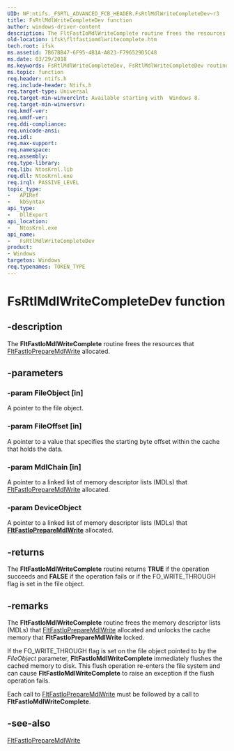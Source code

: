 ```yaml
---
UID: NF:ntifs._FSRTL_ADVANCED_FCB_HEADER.FsRtlMdlWriteCompleteDev~r3
title: FsRtlMdlWriteCompleteDev function
author: windows-driver-content
description: The FltFastIoMdlWriteComplete routine frees the resources that FltFastIoPrepareMdlWrite allocated.
old-location: ifsk\fltfastiomdlwritecomplete.htm
tech.root: ifsk
ms.assetid: 7B67BB47-6F95-4B1A-A823-F796529D5C48
ms.date: 03/29/2018
ms.keywords: FsRtlMdlWriteCompleteDev, FsRtlMdlWriteCompleteDev routine [Installable File System Drivers], fltkernel/FsRtlMdlWriteCompleteDev, ifsk.fltfastiomdlwritecomplete
ms.topic: function
req.header: ntifs.h
req.include-header: Ntifs.h
req.target-type: Universal
req.target-min-winverclnt: Available starting with  Windows 8.
req.target-min-winversvr:
req.kmdf-ver:
req.umdf-ver:
req.ddi-compliance:
req.unicode-ansi:
req.idl:
req.max-support:
req.namespace:
req.assembly:
req.type-library:
req.lib: NtosKrnl.lib
req.dll: NtosKrnl.exe
req.irql: PASSIVE_LEVEL
topic_type:
-	APIRef
-	kbSyntax
api_type:
-	DllExport
api_location:
-	NtosKrnl.exe
api_name:
-	FsRtlMdlWriteCompleteDev
product:
- Windows
targetos: Windows
req.typenames: TOKEN_TYPE
---
```


# FsRtlMdlWriteCompleteDev function


## -description


The <b>FltFastIoMdlWriteComplete</b> routine frees the resources that <a href="https://msdn.microsoft.com/library/windows/hardware/hh706192">FltFastIoPrepareMdlWrite</a> allocated.


## -parameters




### -param FileObject [in]

A pointer to the file object.


### -param FileOffset [in]

A pointer to a value that specifies the starting byte offset within the cache that holds the data.


### -param MdlChain [in]

A pointer to a linked list of memory descriptor lists (MDLs) that <a href="https://msdn.microsoft.com/library/windows/hardware/hh706192">FltFastIoPrepareMdlWrite</a> allocated.


### -param DeviceObject

<p>A pointer to a linked list of memory descriptor lists (MDLs) that <a href="https://msdn.microsoft.com/library/Hh706192(v=VS.85).aspx"><b>FltFastIoPrepareMdlWrite</b></a> allocated.</p>




## -returns



The <b>FltFastIoMdlWriteComplete</b> routine returns <b>TRUE</b> if the operation succeeds and <b>FALSE</b> if the operation fails or if the FO_WRITE_THROUGH flag is set in the file object.




## -remarks



The <b>FltFastIoMdlWriteComplete</b> routine frees the memory descriptor lists (MDLs) that <a href="https://msdn.microsoft.com/library/windows/hardware/hh706192">FltFastIoPrepareMdlWrite</a> allocated and unlocks the cache memory that <b>FltFastIoPrepareMdlWrite</b> locked.

If the FO_WRITE_THROUGH flag is set on the file object pointed to by the <i>FileObject</i> parameter, <b>FltFastIoMdlWriteComplete</b> immediately flushes the cached memory to disk. This flush operation re-enters the file system and can cause <b>FltFastIoMdlWriteComplete</b> to raise an exception if the flush operation fails.

Each call to <a href="https://msdn.microsoft.com/library/windows/hardware/hh706192">FltFastIoPrepareMdlWrite</a> must be followed by a call to <b>FltFastIoMdlWriteComplete</b>.




## -see-also




<a href="https://msdn.microsoft.com/library/windows/hardware/hh706192">FltFastIoPrepareMdlWrite</a>
 

 

